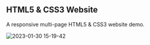<h2>HTML5 & CSS3 Website</h2>

A responsive multi-page HTML5 & CSS3 website demo.


 

![2023-01-30 15-19-42](https://user-images.githubusercontent.com/108582184/215475373-d6898052-6bb0-4803-96a9-3a1af00d1eae.gif)
